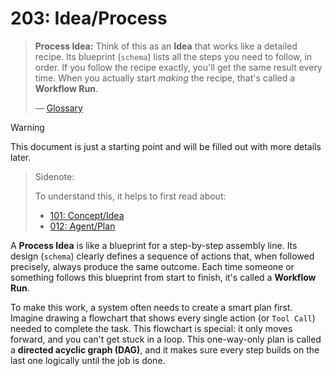 # 203: Idea/Process

> **Process Idea:** Think of this as an **Idea** that works like a detailed recipe. Its blueprint (`schema`) lists all the steps you need to follow, in order. If you follow the recipe exactly, you'll get the same result every time. When you actually start *making* the recipe, that's called a **Workflow Run**.
>
> — [Glossary](./000_glossary.md)

> [!WARNING]
> This document is just a starting point and will be filled out with more details later.

> Sidenote:
>
> To understand this, it helps to first read about:
>
> - [101: Concept/Idea](./101_concept_idea.md)
> - [012: Agent/Plan](./012_agent_plan.md)

A **Process Idea** is like a blueprint for a step-by-step assembly line. Its design (`schema`) clearly defines a sequence of actions that, when followed precisely, always produce the same outcome. Each time someone or something follows this blueprint from start to finish, it's called a **Workflow Run**.

To make this work, a system often needs to create a smart plan first. Imagine drawing a flowchart that shows every single action (or `Tool Call`) needed to complete the task. This flowchart is special: it only moves forward, and you can't get stuck in a loop. This one-way-only plan is called a **directed acyclic graph (DAG)**, and it makes sure every step builds on the last one logically until the job is done.